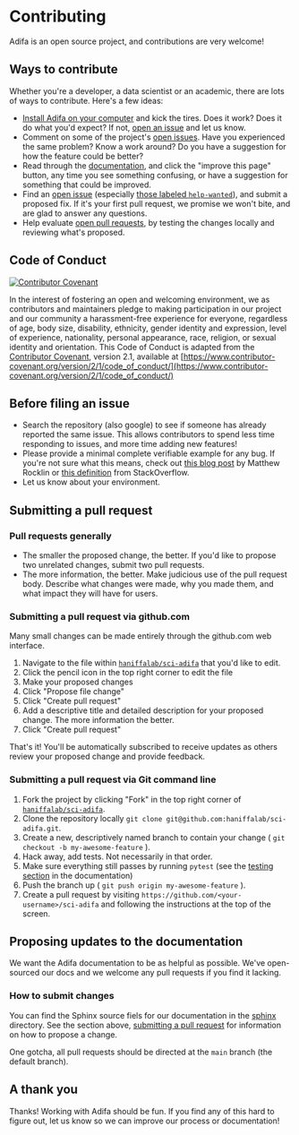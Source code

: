 # Contributing

Adifa is an open source project, and contributions are very welcome!

## Ways to contribute

Whether you're a developer, a data scientist or an academic, there are lots of ways to contribute. Here's a few ideas:

- [Install Adifa on your computer](https://haniffalab.com/sci-adifa/installation.html) and kick the tires. Does it work? Does it do what you'd expect? If not, [open an issue](https://github.com/haniffalab/sci-adifa/issues/new/choose) and let us know.
- Comment on some of the project's [open issues](https://github.com/haniffalab/sci-adifa/issues). Have you experienced the same problem? Know a work around? Do you have a suggestion for how the feature could be better?
- Read through the [documentation](https://haniffalab.com/sci-adifa/index.html), and click the "improve this page" button, any time you see something confusing, or have a suggestion for something that could be improved.
- Find an [open issue](https://github.com/haniffalab/sci-adifa/issues) (especially [those labeled `help-wanted`](https://github.com/haniffalab/sci-adifa/issues?q=is%3Aopen+is%3Aissue+label%3A%22help+wanted%22)), and submit a proposed fix. If it's your first pull request, we promise we won't bite, and are glad to answer any questions.
- Help evaluate [open pull requests](https://github.com/haniffalab/sci-adifa/pulls), by testing the changes locally and reviewing what's proposed.

## Code of Conduct

[![Contributor Covenant](https://img.shields.io/badge/Contributor%20Covenant-2.1-4baaaa.svg)](code_of_conduct.md)

In the interest of fostering an open and welcoming environment, we as contributors and maintainers pledge to making participation in our project and our community a harassment-free experience for everyone, regardless of age, body size, disability, ethnicity, gender identity and expression, level of experience, nationality, personal appearance, race, religion, or sexual identity and orientation. This Code of Conduct is adapted from the [Contributor Covenant](http://contributor-covenant.org), version 2.1, available at [https://www.contributor-covenant.org/version/2/1/code_of_conduct/](https://www.contributor-covenant.org/version/2/1/code_of_conduct/)

## Before filing an issue

- Search the repository (also google) to see if someone has already reported the same issue. This allows contributors to spend less time responding to issues, and more time adding new features!
- Please provide a minimal complete verifiable example for any bug. If you're not sure what this means, check out [this blog post](http://matthewrocklin.com/blog/work/2018/02/28/minimal-bug-reports) by Matthew Rocklin or [this definition](https://stackoverflow.com/help/mcve) from StackOverflow.
- Let us know about your environment.

## Submitting a pull request

### Pull requests generally

- The smaller the proposed change, the better. If you'd like to propose two unrelated changes, submit two pull requests.
- The more information, the better. Make judicious use of the pull request body. Describe what changes were made, why you made them, and what impact they will have for users.

### Submitting a pull request via github.com

Many small changes can be made entirely through the github.com web interface.

1. Navigate to the file within [`haniffalab/sci-adifa`](https://github.com/haniffalab/sci-adifa) that you'd like to edit.
2. Click the pencil icon in the top right corner to edit the file
3. Make your proposed changes
4. Click "Propose file change"
5. Click "Create pull request"
6. Add a descriptive title and detailed description for your proposed change. The more information the better.
7. Click "Create pull request"

That's it! You'll be automatically subscribed to receive updates as others review your proposed change and provide feedback.

### Submitting a pull request via Git command line

1. Fork the project by clicking "Fork" in the top right corner of [`haniffalab/sci-adifa`](https://github.com/haniffalab/sci-adifa).
2. Clone the repository locally `git clone git@github.com:haniffalab/sci-adifa.git`.
3. Create a new, descriptively named branch to contain your change ( `git checkout -b my-awesome-feature` ).
4. Hack away, add tests. Not necessarily in that order.
5. Make sure everything still passes by running `pytest` (see the [testing section](https://haniffalab.com/sci-adifa/installation.html#test) in the documentation)
6. Push the branch up ( `git push origin my-awesome-feature` ).
7. Create a pull request by visiting `https://github.com/<your-username>/sci-adifa` and following the instructions at the top of the screen.

## Proposing updates to the documentation

We want the Adifa documentation to be as helpful as possible. We've open-sourced our docs and we welcome any pull requests if you find it lacking.

### How to submit changes

You can find the Sphinx source fiels for our documentation in the [sphinx](https://github.com/haniffalab/sci-adifa/tree/main/sphinx) directory. See the section above, [submitting a pull request](#submitting-a-pull-request) for information on how to propose a change.

One gotcha, all pull requests should be directed at the `main` branch (the default branch).

## A thank you

Thanks! Working with Adifa should be fun. If you find any of this hard to figure out, let us know so we can improve our process or documentation!
